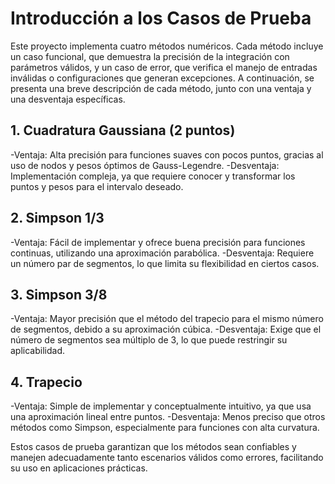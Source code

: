 # Introducción a los Casos de Prueba
Este proyecto implementa cuatro métodos numéricos. Cada método incluye un caso funcional, que demuestra la precisión de la integración con parámetros válidos, y un caso de error, que verifica el manejo de entradas inválidas o configuraciones que generan excepciones. A continuación, se presenta una breve descripción de cada método, junto con una ventaja y una desventaja específicas.

## 1. Cuadratura Gaussiana (2 puntos)

   -Ventaja: Alta precisión para funciones suaves con pocos puntos, gracias al uso de nodos y pesos óptimos de Gauss-Legendre.
   -Desventaja: Implementación compleja, ya que requiere conocer y transformar los puntos y pesos para el intervalo deseado.

## 2. Simpson 1/3
   -Ventaja: Fácil de implementar y ofrece buena precisión para funciones continuas, utilizando una aproximación parabólica.
   -Desventaja: Requiere un número par de segmentos, lo que limita su flexibilidad en ciertos casos.

## 3. Simpson 3/8
   -Ventaja: Mayor precisión que el método del trapecio para el mismo número de segmentos, debido a su aproximación cúbica.
   -Desventaja: Exige que el número de segmentos sea múltiplo de 3, lo que puede restringir su aplicabilidad.

## 4. Trapecio
   -Ventaja: Simple de implementar y conceptualmente intuitivo, ya que usa una aproximación lineal entre puntos.
   -Desventaja: Menos preciso que otros métodos como Simpson, especialmente para funciones con alta curvatura.
   
Estos casos de prueba garantizan que los métodos sean confiables y manejen adecuadamente tanto escenarios válidos como errores, facilitando su uso en aplicaciones prácticas.

